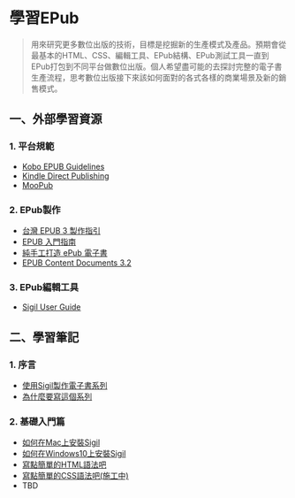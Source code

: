 # 學習EPub
> 用來研究更多數位出版的技術，目標是挖掘新的生產模式及產品。預期會從最基本的HTML、CSS、編輯工具、EPub結構、EPub測試工具一直到EPub打包到不同平台做數位出版。個人希望盡可能的去探討完整的電子書生產流程，思考數位出版接下來該如何面對的各式各樣的商業場景及新的銷售模式。

## 一、外部學習資源

### 1. 平台規範
- [Kobo EPUB Guidelines](https://github.com/kobolabs/epub-spec)
- [Kindle Direct Publishing](https://kdp.amazon.com/en_US/help/topic/G200634280)
- [MooPub](https://moopub.readmoo.com/)

### 2. EPub製作
- [台灣 EPUB 3 製作指引](https://github.com/dpublishing/epub3guide)
- [EPUB 入門指南](http://kaiching.org/pydoing/epub-guide/index.html)
- [純手工打造 ePub 電子書](https://blog.darkthread.net/blog/epub-diy/)
- [EPUB Content Documents 3.2](https://www.w3.org/publishing/epub3/epub-contentdocs.html#sec-introduction)

### 3. EPub編輯工具
- [Sigil User Guide](https://github.com/Sigil-Ebook/sigil-user-guide)


## 二、學習筆記
### 1. 序言
- [使用Sigil製作電子書系列](https://hackmd.io/@s716134/sigil)
- [為什麼要寫這個系列](https://hackmd.io/@s716134/sigil-introduction)
### 2. 基礎入門篇
- [如何在Mac上安裝Sigil](https://hackmd.io/@s716134/sigil-mac)
- [如何在Windows10上安裝Sigil](https://hackmd.io/@s716134/sigil-win10)
- [寫點簡單的HTML語法吧](https://hackmd.io/@s716134/sigil-html)
- [寫點簡單的CSS語法吧(施工中)](https://hackmd.io/@s716134/sigil-css)
- TBD
